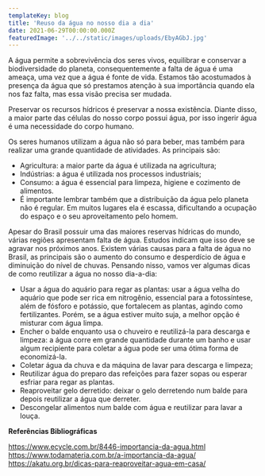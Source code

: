 ```yaml
---
templateKey: blog
title: 'Reuso da água no nosso dia a dia'
date: 2021-06-29T00:00:00.000Z
featuredImage: '../../static/images/uploads/EbyAGbJ.jpg'
---
```


<p style="text-align: left;">
  <span style="font-weight: 400;">A água permite a sobrevivência dos seres vivos, equilibrar e conservar a biodiversidade do planeta, consequentemente a 
  </span>
  <span style="font-weight: 400;">falta de água é uma ameaça, uma vez que a água é fonte de vida. Estamos tão acostumados à presença da água que só prestamos atenção à sua importância quando ela nos faz falta, mas essa visão precisa ser mudada.
  </span>
</p>
<p>
  <span style="font-weight: 400;">Preservar os recursos hídricos é preservar a nossa existência. Diante disso, a maior parte das células do nosso corpo possui água, por isso ingerir água é uma necessidade do corpo humano.
  </span>
</p>
<p>
  <span style="font-weight: 400;">Os seres humanos utilizam a água não só para beber, mas também para realizar uma grande quantidade de atividades. As principais são:
  </span>
</p>
<ul>
  <li style="font-weight: 400;" aria-level="1">
    <span style="font-weight: 400;">Agricultura: a maior parte da água é utilizada na agricultura;
    </span>
  </li>
  <li style="font-weight: 400;" aria-level="1">
    <span style="font-weight: 400;">Indústrias: a água é utilizada nos processos industriais;
    </span>
  </li>
  <li style="font-weight: 400;" aria-level="1">
    <span style="font-weight: 400;">Consumo: a água é essencial para limpeza, higiene e cozimento de alimentos.
    </span>
  </li>
  <li style="font-weight: 400;" aria-level="1">
    <span style="font-weight: 400;">É importante lembrar também que a distribuição da água pelo planeta não é regular. Em muitos lugares ela é escassa, dificultando a ocupação do espaço e o seu aproveitamento pelo homem.
    </span>
  </li>
</ul>
<p>
  <span style="font-weight: 400;">Apesar do Brasil possuir uma das maiores reservas hídricas do mundo, várias regiões apresentam falta de água. Estudos indicam que isso deve se agravar nos próximos anos. Existem várias causas para a falta de água no Brasil, as principais são o aumento do consumo e desperdício de água e diminuição do nível de chuvas. Pensando nisso, vamos ver algumas dicas de como reutilizar a água no nosso dia-a-dia:
  </span>
</p>
<ul>
  <li style="font-weight: 400;" aria-level="1">
    <span style="font-weight: 400;">Usar a água do aquário para regar as plantas: usar a água velha do aquário que pode ser rica em nitrogênio,
    </span>
    <span style="font-weight: 400;">essencial para a fotossíntese, além de fósforo e potássio, que fortalecem as plantas, agindo como fertilizantes.
    </span>
    <span style="font-weight: 400;"> Porém, se a água estiver muito suja, a melhor opção é misturar com água limpa.
    </span>
  </li>
  <li style="font-weight: 400;" aria-level="1">
    <span style="font-weight: 400;">Encher o balde enquanto usa o chuveiro e reutilizá-la para descarga e limpeza: a água corre em grande quantidade durante um banho e usar algum recipiente para coletar a água pode ser uma ótima forma de economizá-la. 
    </span>
  </li>
  <li style="font-weight: 400;" aria-level="1">
    <span style="font-weight: 400;">Coletar água da chuva e da máquina de lavar para descarga e limpeza;
    </span>
  </li>
  <li style="font-weight: 400;" aria-level="1">
    <span style="font-weight: 400;">Reutilizar água do preparo das refeições para fazer sopas ou esperar esfriar para regar as plantas.
    </span>
  </li>
  <li style="font-weight: 400;" aria-level="1">
    <span style="font-weight: 400;">Reaproveitar gelo derretido: deixar o gelo derretendo num balde para depois reutilizar a água que derreter.
    </span>
  </li>
  <li style="font-weight: 400;" aria-level="1">
    <span style="font-weight: 400;">Descongelar alimentos num balde com água e reutilizar para lavar a louça.
    </span>
  </li>
</ul>
<p>
  <strong>Referências Bibliográficas
  </strong>
</p>
<p>
  <a href="https://www.ecycle.com.br/8446-importancia-da-agua.html">
    <span style="font-weight: 400;">https://www.ecycle.com.br/8446-importancia-da-agua.html
    </span>
    <span style="font-weight: 400;">
      <br />
    </span>
  </a>
  <a href="https://www.todamateria.com.br/a-importancia-da-agua/">
    <span style="font-weight: 400;">https://www.todamateria.com.br/a-importancia-da-agua/
    </span>
    <span style="font-weight: 400;">
      <br />
    </span>
  </a>
  <a href="https://akatu.org.br/dicas-para-reaproveitar-agua-em-casa/">
    <span style="font-weight: 400;">https://akatu.org.br/dicas-para-reaproveitar-agua-em-casa/
    </span>
  </a>
</p>
